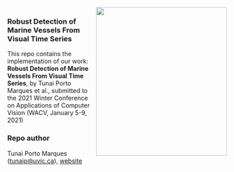 <img height="343px" width="300px" align="right" src="https://i.imgur.com/r7IpzX8.jpg">  

### Robust Detection of Marine Vessels From Visual Time Series

This repo contains the implementation of our work: **Robust Detection of Marine Vessels From Visual Time Series**, by Tunai Porto Marques et al., submitted to the 2021 Winter Conference on Applications of Computer Vision (WACV, January 5-9, 2021)

### Repo author

Tunai Porto Marques (tunaip@uvic.ca), [website](https://www.tunaimarques.com) 



